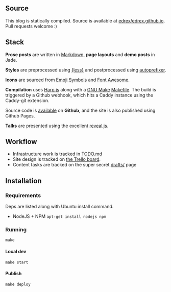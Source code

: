 ## Source

This blog is statically compiled. Source is available at [edrex/edrex.github.io](https://github.com/edrex/edrex.github.io). Pull requests welcome :)

## Stack

**Prose posts** are written in [Markdown](http://daringfireball.net/projects/markdown/), **page layouts** and **demo posts** in Jade.

**Styles** are preprocessed using [{less}](http://lesscss.org/) and postprocessed using [autoprefixer](https://github.com/postcss/autoprefixer).

**Icons** are sourced from [Emoji Symbols](http://emojisymbols.com/) and [Font Awesome](fontawesome.io).

**Compilation** uses [Harp.js](http://harpjs.com) along with a [GNU Make](http://www.gnu.org/software/make/) [Makefile](https://github.com/edrex/eric.github.com/blob/master/Makefile). The build is triggered by a Github webhook, which hits a Caddy instance using the Caddy-git extension.

Source code is [available](https://github.com/edrex/eric.github.com) on **Github**, and the site is also published using Github Pages.

**Talks** are presented using the excellent [reveal.js](http://lab.hakim.se/reveal-js/).

## Workflow

- Infrastructure work is tracked in [TODO.md](https://github.com/edrex/edrex.github.io/blob/master/TODO.md)
- Site design is tracked on [the Trello board](https://trello.com/b/Jkc4wyMZ/french-press).
- Content tasks are tracked on the super secret [drafts/](http://eric.pdxhub.org/drafts/) page

## Installation

### Requirements

Deps are listed along with Ubuntu install command.

- NodeJS + NPM `apt-get install nodejs npm`

### Running

`make`

#### Local dev

`make start`

#### Publish

`make deploy`
